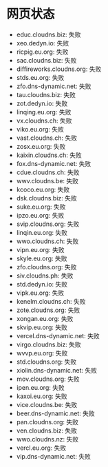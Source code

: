 # 网页状态
- educ.cloudns.biz: 失败
- xeo.dedyn.io: 失败
- ricpig.eu.org: 失败
- sac.cloudns.biz: 失败
- diffireworks.cloudns.org: 失败
- stds.eu.org: 失败
- zfo.dns-dynamic.net: 失败
- tau.cloudns.biz: 失败
- zot.dedyn.io: 失败
- linqing.eu.org: 失败
- vx.cloudns.ch: 失败
- viko.eu.org: 失败
- vast.cloudns.ch: 失败
- zosx.eu.org: 失败
- kaixin.cloudns.ch: 失败
- fox.dns-dynamic.net: 失败
- cdue.cloudns.ch: 失败
- wwv.cloudns.be: 失败
- kcoco.eu.org: 失败
- dsk.cloudns.biz: 失败
- suke.eu.org: 失败
- ipzo.eu.org: 失败
- svip.cloudns.org: 失败
- linqin.eu.org: 失败
- wwo.cloudns.ch: 失败
- vipn.eu.org: 失败
- skyle.eu.org: 失败
- zfo.cloudns.org: 失败
- siv.cloudns.ph: 失败
- std.dedyn.io: 失败
- vipk.eu.org: 失败
- kenelm.cloudns.ch: 失败
- zote.cloudns.org: 失败
- xongan.eu.org: 失败
- skvip.eu.org: 失败
- vercel.dns-dynamic.net: 失败
- virgo.cloudns.biz: 失败
- wvvp.eu.org: 失败
- std.cloudns.org: 失败
- xiolin.dns-dynamic.net: 失败
- mov.cloudns.org: 失败
- ipen.eu.org: 失败
- kaxoi.eu.org: 失败
- vice.cloudns.be: 失败
- beer.dns-dynamic.net: 失败
- pan.cloudns.org: 失败
- ven.cloudns.biz: 失败
- wwo.cloudns.nz: 失败
- vercl.eu.org: 失败
- vip.dns-dynamic.net: 失败
